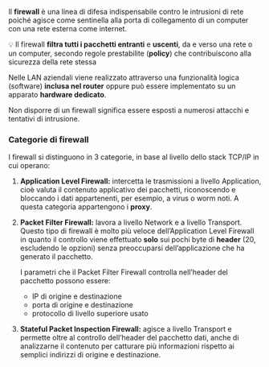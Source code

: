 Il **firewall** è una linea di difesa indispensabile contro le intrusioni di rete poiché agisce come sentinella alla porta di collegamento di un computer con una rete esterna come internet.

💡 Il firewall **filtra tutti i pacchetti entranti** e **uscenti**, da e verso una rete o un computer, secondo regole prestabilite (**policy**) che contribuiscono alla sicurezza della rete stessa


Nelle LAN aziendali viene realizzato attraverso una funzionalità logica (software) **inclusa nel router** oppure può essere implementato su un apparato **hardware dedicato**.

Non disporre di un firewall significa essere esposti a numerosi attacchi e tentativi di intrusione.


### Categorie di firewall

I firewall si distinguono in 3 categorie, in base al livello dello stack TCP/IP in cui operano:

1. **Application Level Firewall:** intercetta le trasmissioni a livello Application, cioè valuta il contenuto applicativo dei pacchetti, riconoscendo e bloccando i dati appartenenti, per esempio, a virus o worm noti. A questa categoria appartengono i **proxy**.
    
2. **Packet Filter Firewall:** lavora a livello Network e a livello Transport. Questo tipo di firewall è molto più veloce dell’Application Level Firewall in quanto il controllo viene effettuato **solo** sui pochi byte di **header** (20, escludendo le opzioni) senza preoccuparsi dell’applicazione che ha generato il pacchetto.
    
    I parametri che il Packet Filter Firewall controlla nell’header del pacchetto possono essere:
    
    - IP di origine e destinazione
    - porta di origine e destinazione
    - protocollo di livello superiore usato
3. **Stateful Packet Inspection Firewall:** agisce a livello Transport e permette oltre al controllo dell’header del pacchetto dati, anche di analizzarne il contenuto per catturare più informazioni rispetto ai semplici indirizzi di origine e destinazione.